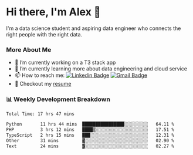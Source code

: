 # Hi there, I'm Alex  👋

I'm a data science student and aspiring data engineer who connects the right people with the right data. 

### More About Me

- 🔭 I’m currently working on a T3 stack app
- 🌱 I’m currently learning more about data engineering and cloud service
- 📫 How to reach me: [![Linkedin Badge](https://img.shields.io/badge/Alex%20Chen-blue?style=flat&logo=linkedin&labelColor=blue&link=https://www.linkedin.com/in/alex-chen-112523chen)](https://www.linkedin.com/in/alex-chen-112523chen/) [![Gmail Badge](https://img.shields.io/badge/-Alex%20Chen-c14438?style=flat&logo=Gmail&logoColor=white&link=mailto:itsalexchen@gmail.com)](mailto:itsalexchen@gmail.com)
- 📝 Checkout my [resume](https://112523chen.vercel.app/AlexChenResume.pdf)


### 📊 Weekly Development Breakdown
<!--START_SECTION:waka-->

```txt
Total Time: 17 hrs 47 mins

Python       11 hrs 44 mins  ████████████████░░░░░░░░░   64.11 %
PHP          3 hrs 12 mins   ████▒░░░░░░░░░░░░░░░░░░░░   17.51 %
TypeScript   2 hrs 15 mins   ███░░░░░░░░░░░░░░░░░░░░░░   12.31 %
Other        31 mins         ▓░░░░░░░░░░░░░░░░░░░░░░░░   02.90 %
Text         24 mins         ▓░░░░░░░░░░░░░░░░░░░░░░░░   02.27 %
```

<!--END_SECTION:waka-->
